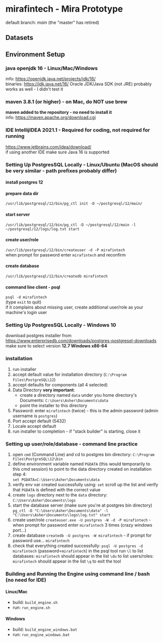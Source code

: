 # mirafintech - Mira Prototype

default branch: *main*  (the "master" has retired)

## Datasets

## Environment Setup

### java openjdk 16 - Linux/Mac/Windows
info: https://openjdk.java.net/projects/jdk/16/ \
binaries: https://jdk.java.net/16/
Oracle JDK/Java SDK (not JRE) probably works as well - I didn't test it

### maven 3.8.1 (or higher) - on Mac, do NOT use brew
**maven added to the repository - no need to install it** \
info: https://maven.apache.org/download.cgi

### IDE IntellijIDEA 2021.1 - Required for coding, not required for running
https://www.jetbrains.com/idea/download/ \
if using another IDE make sure Java 16 is supported

### Setting Up PostgresSQL Locally - Linux/Ubuntu (MacOS should be very similar - path prefixes probably differ)
#### install postgres 12
#### prepare data dir
`/usr/lib/postgresql/12/bin/pg_ctl init -D ~/postgresql/12/main/`
#### start server
`/usr/lib/postgresql/12/bin/pg_ctl -D ~/postgresql/12/main -l ~/postgresql/12/logs/log.txt start`
#### create user/role
`/usr/lib/postgresql/12/bin/createuser -d -P mirafintech` \
when prompt for password enter `mirafintech` and reconfirm 
#### create database
`/usr/lib/postgresql/12/bin/createdb mirafintech`
#### command line client - psql
`psql -d mirafintech` \
(type `exit` to quit) \
if it complains about missing user, create additional user/role as your machine's login user

### Setting Up PostgresSQL Locally - Windows 10

download postgres installer from https://www.enterprisedb.com/downloads/postgres-postgresql-downloads \
   make sure to select version **12.7 Windows x86-64**

### installation
1. run installer
2. accept default value for installation directory (`C:\Program Files\PostgreSQL\12`)
3. accept defaults for components (all 4 selected)
4. Data Directory  **very important**: 
   - create a directory named `data` under you home directory's Documents: `C:\Users\Asher\Documents\data`
   - point the installer to this directory
5. Password: enter `mirafintech` (twice) - this is the admin password (admin username is `postgres`)
6. Port accept default (5432)
7. Locale accept default
8. run installer to completion - if "stack builder" is starting, close it

### Setting up user/role/database - command line practice
1. open `cmd` (Command Line) and cd to postgres bin directory: `C:\Program Files\PostgreSQL\12\bin`
2. define environment variable named `PGDATA` (this would temporarily to this cmd session) to point to the data directory created on installation step 4: \
   `set PGDATA=C:\Users\Asher\Documents\data`
3. verify env var created successfully using:
   `set` 
   scroll up the list and verify that `PGDATA` is defined with the correct value
4. create `logs` directory next to the `data` directory: `C:\Users\Asher\Documents\logs`
5. start the database server (make sure you're at postgres bin directory)
   `pg_ctl -D "C:\Users\Asher\Documents\data" -l "C:\Users\Asher\Documents\logs\log.txt" start`
6. create user/role
   `createuser.exe -U postgres -W -d -P mirafintech` - when prompt for password enter `mirafintech` 3 times (crazy windows port...)
7. create database
   `createdb -U postgres -W mirafintech` - if prompt for password use... `mirafintech`
8. check that everything created successfully:
   `psql -U postgres -d mirafintech` (password=`mirafintech`)
   in the psql tool run
   `\l` to list databases: `mirafintech` should appear in the list
   `\du` to list users/roles: `mirafintech` should appear in the list 
   `\q` to exit the tool

### Building and Running the Engine using command line / bash (no need for IDE)
#### Linux/Mac
- build: `build_engine.sh`
- run: `run_engine.sh`

#### Windows
- build: `build_engine_windows.bat`
- run: `run_engine_windows.bat`
